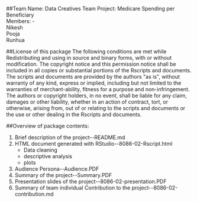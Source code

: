 ##Team Name: Data Creatives
Team Project: Medicare Spending per Beneficiary  
Members: -  
Nikesh  
Pooja  
Runhua  

##License of this package
The following conditions are met while Redistributing and using in source and binary forms, with or without modification. 
The copyright notice and this permission notice shall be included in all copies or substantial portions of the Rscripts and documents. The scripts and documents are provided by the authors "as is", without warranty of any kind, express or implied, including but not limited to the warranties of merchant-ability, fitness for a purpose and non-infringement.  The authors or copyright holders, in no event, shall be liable for any claim, damages or other liability, whether in an action of contract, tort, or otherwise, arising from, out of  or relating to the scripts and documents or the use or other dealing in the Rscripts and documents.

##Overview of package contents:
1. Brief description of the project--README.md
2. HTML document generated with RStudio--8086-02-Rscript.html
   * Data cleaning
   * descriptive analysis 
   * plots
3. Audience Persona--Audience.PDF
4. Summary of the project--Summary.PDF
5. Presentation slides of the project--8086-02-presentation.PDF
6. Summary of team individual Contribution to the project--8086-02-contribution.md